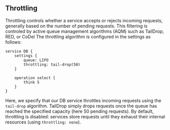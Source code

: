 ## Throttling
 
Throttling controls whether a service accepts or rejects incoming requests, generally based on the number of
pending requests. This filtering is controled by active queue management algorithms (AQM) such as TailDrop, RED, or 
CoDel The throttling algorithm is configured in the settings as follows:

    service DB {
        settings {
            queue: LIFO
            throttling: tail-drop(50)
        }
            
        operation select {
            think 5
        }
    }

Here, we specify that our DB service throttles incoming requests using the `tail-drop` algorithm. TailDrop simply drops
requests once the queue has reached the specified capacity (here 50 pending requests). By default, throttling is disabled: 
services store requests until they exhaust their internal resources (using `throttling: none`).